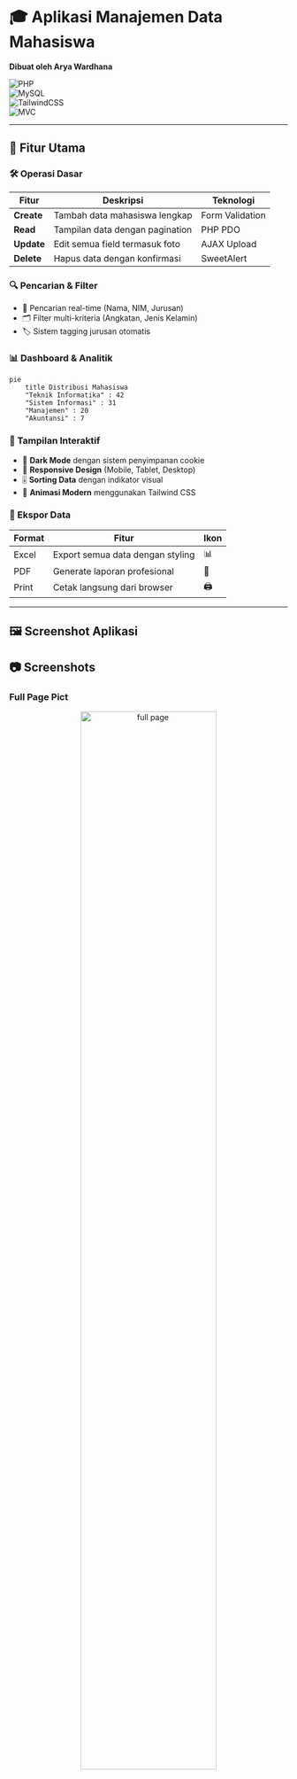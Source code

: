 # **🎓 Aplikasi Manajemen Data Mahasiswa**  
**Dibuat oleh Arya Wardhana**  

![PHP](https://img.shields.io/badge/PHP-8.0%2B-777BB4?logo=php&logoColor=white)  
![MySQL](https://img.shields.io/badge/MySQL-5.7%2B-4479A1?logo=mysql&logoColor=white)  
![TailwindCSS](https://img.shields.io/badge/Tailwind_CSS-3.3.0-06B6D4?logo=tailwind-css&logoColor=white)  
![MVC](https://img.shields.io/badge/Pattern-MVC-brightgreen)  

---

## **🌟 Fitur Utama**

### **🛠️ Operasi Dasar**
| Fitur | Deskripsi | Teknologi |
|-------|-----------|-----------|
| **Create** | Tambah data mahasiswa lengkap | Form Validation |
| **Read** | Tampilan data dengan pagination | PHP PDO |
| **Update** | Edit semua field termasuk foto | AJAX Upload |
| **Delete** | Hapus data dengan konfirmasi | SweetAlert |

### **🔍 Pencarian & Filter**
- 🔎 Pencarian real-time (Nama, NIM, Jurusan)
- 🗂 Filter multi-kriteria (Angkatan, Jenis Kelamin)
- 🏷 Sistem tagging jurusan otomatis

### **📊 Dashboard & Analitik**
```mermaid
pie
    title Distribusi Mahasiswa
    "Teknik Informatika" : 42
    "Sistem Informasi" : 31
    "Manajemen" : 20
    "Akuntansi" : 7
```

### **🎨 Tampilan Interaktif**
- 🌙 **Dark Mode** dengan sistem penyimpanan cookie
- 📱 **Responsive Design** (Mobile, Tablet, Desktop)
- 🎚 **Sorting Data** dengan indikator visual
- 💅 **Animasi Modern** menggunakan Tailwind CSS

### **📁 Ekspor Data**
| Format | Fitur | Ikon |
|--------|-------|------|
| Excel | Export semua data dengan styling | 📊 |
| PDF | Generate laporan profesional | 📄 |
| Print | Cetak langsung dari browser | 🖨️ |

---

## **🖼️ Screenshot Aplikasi**


## 📷 Screenshots

### Full Page Pict
<div align="center">
  <img src="screenshoot/full page.png" width="70%" alt="full page">
</div>

### 📱 Mobile Mode
<div align="center">
  <img src="screenshoot/mobile mode.png" width="70%" alt="Mobile Mode">
</div>

### 🔍 Search Fitur
<div align="center">
  <img src="screenshoot/search fitur.png" width="70%" alt="Search Fitur">
</div>

### 🔎 Filter Fitur
<div align="center">
  <img src="screenshoot/filter fitur.png" width="70%" alt="Filter Fitur">
</div>

### 📥 Export Fitur
<div align="center">
  <img src="screenshoot/export fitur.png" width="70%" alt="Export Fitur">
</div>

---

## **⚙️ Teknologi Stack**

### **Frontend**
```mermaid
graph LR
    A[HTML5] --> B[Tailwind CSS]
    B --> C[Font Awesome]
    C --> D[Chart.js]
    D --> E[Vanilla JavaScript]
```

### **Backend**
```mermaid
graph TD
    A[PHP 8.0+] --> B[PDO MySQL]
    B --> C[MVC Architecture]
    C --> D[RESTful Routing]
```

### **Keamanan**
- 🔒 Prepared Statements
- 🛡️ Input Sanitization
- 🔐 CSRF Protection
- 📛 XSS Prevention

---

## **🚀 Panduan Instalasi**

### **Prasyarat**
1. Web Server (Apache/Nginx)
2. PHP ≥ 8.0
3. MySQL ≥ 5.7
4. Composer (untuk autoloading)

### **Langkah Instalasi**
```bash
# Clone repository
git clone https://github.com/username/crud-mahasiswa.git
cd crud-mahasiswa

# Install dependencies
composer install

# Setup database
mysql -u root -p crud_mvc < database.sql

# Konfigurasi
cp config/database.example.php config/database.php
nano config/database.php
```

### **Struktur File Penting**
```
.
├── app/
│   ├── core/       # Sistem MVC
│   ├── models/     # Model database
│   └── views/      # Template tampilan
├── assets/         # CSS & JS
├── config/         # Konfigurasi
├── uploads/        # Penyimpanan file
└── public/         # Document root
```

---

## **📚 Dokumentasi API**

### **Endpoint CRUD**
```http
GET    /mahasiswa          # List semua data
POST   /mahasiswa          # Tambah data baru
GET    /mahasiswa/{id}     # Detail mahasiswa
PUT    /mahasiswa/{id}     # Update data
DELETE /mahasiswa/{id}     # Hapus data
```

### **Contoh Response**
```json
{
  "success": true,
  "data": {
    "id": 1,
    "nama": "John Doe",
    "nim": "20210001",
    "jurusan": "Teknik Informatika",
    "foto": "uploads/photo_1.jpg"
  }
}
```

---

## **🛠 Troubleshooting**

| Masalah | Solusi |
|---------|--------|
| Foto tidak terupload | Cek permission folder `uploads/` |
| Export error | Install PHP extensions: mbstring, dom |
| Dark mode tidak berfungsi | Enable JavaScript di browser |
| Koneksi database gagal | Verifikasi credential di `config/database.php` |

---

## **📜 Lisensi**

MIT License © 2025 Muhammad Alhafiz Arya Wardhana

```text
Dilarang menggunakan projek ini untuk:
- Aktivitas illegal
- Plagiarisme
- Tujuan komersial tanpa izin
```

---

## **💌 Kontak & Dukungan**

<div align="center">
  <a href="mailto:aryawardhana1@ub.ac.id">
    <img src="https://img.shields.io/badge/Email-D14836?style=for-the-badge&logo=gmail&logoColor=white">
  </a>
  <a href="https://github.com/aryawardhana15">
    <img src="https://img.shields.io/badge/GitHub-100000?style=for-the-badge&logo=github&logoColor=white">
  </a>
  <a href="https://linkedin.com/in/Muhammad Alhafiz Arya Wardhana">
    <img src="https://img.shields.io/badge/LinkedIn-0077B5?style=for-the-badge&logo=linkedin&logoColor=white">
  </a>
</div>

---



